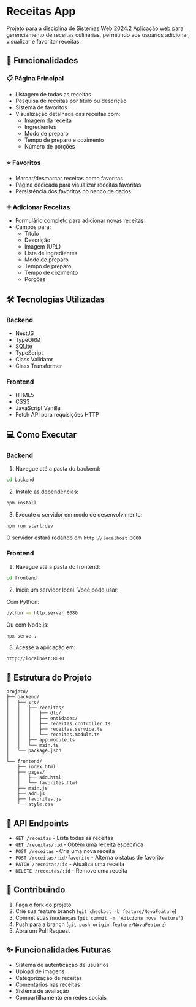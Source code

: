 # Receitas App
Projeto para a disciplina de Sistemas Web 2024.2
Aplicação web para gerenciamento de receitas culinárias, permitindo aos usuários adicionar, visualizar e favoritar receitas.

## 🚀 Funcionalidades

### 📋 Página Principal
- Listagem de todas as receitas
- Pesquisa de receitas por título ou descrição
- Sistema de favoritos
- Visualização detalhada das receitas com:
  - Imagem da receita
  - Ingredientes
  - Modo de preparo
  - Tempo de preparo e cozimento
  - Número de porções

### ⭐ Favoritos
- Marcar/desmarcar receitas como favoritas
- Página dedicada para visualizar receitas favoritas
- Persistência dos favoritos no banco de dados

### ➕ Adicionar Receitas
- Formulário completo para adicionar novas receitas
- Campos para:
  - Título
  - Descrição
  - Imagem (URL)
  - Lista de ingredientes
  - Modo de preparo
  - Tempo de preparo
  - Tempo de cozimento
  - Porções

## 🛠️ Tecnologias Utilizadas

### Backend
- NestJS
- TypeORM
- SQLite
- TypeScript
- Class Validator
- Class Transformer

### Frontend
- HTML5
- CSS3
- JavaScript Vanilla
- Fetch API para requisições HTTP

## 💻 Como Executar

### Backend

1. Navegue até a pasta do backend:
```bash
cd backend
```

2. Instale as dependências:
```bash
npm install
```

3. Execute o servidor em modo de desenvolvimento:
```bash
npm run start:dev
```

O servidor estará rodando em `http://localhost:3000`

### Frontend

1. Navegue até a pasta do frontend:
```bash
cd frontend
```

2. Inicie um servidor local. Você pode usar:

Com Python:
```bash
python -m http.server 8080
```

Ou com Node.js:
```bash
npx serve .
```

3. Acesse a aplicação em:
```
http://localhost:8080
```

## 📁 Estrutura do Projeto

```
projeto/
├── backend/
│   ├── src/
│   │   ├── receitas/
│   │   │   ├── dto/
│   │   │   ├── entidades/
│   │   │   ├── receitas.controller.ts
│   │   │   ├── receitas.service.ts
│   │   │   └── receitas.module.ts
│   │   ├── app.module.ts
│   │   └── main.ts
│   └── package.json
│
└── frontend/
    ├── index.html
    ├── pages/
    │   ├── add.html
    │   └── favorites.html
    ├── main.js
    ├── add.js
    ├── favorites.js
    └── style.css
```

## 📝 API Endpoints

- `GET /receitas` - Lista todas as receitas
- `GET /receitas/:id` - Obtém uma receita específica
- `POST /receitas` - Cria uma nova receita
- `POST /receitas/:id/favorito` - Alterna o status de favorito
- `PATCH /receitas/:id` - Atualiza uma receita
- `DELETE /receitas/:id` - Remove uma receita

## 🤝 Contribuindo

1. Faça o fork do projeto
2. Crie sua feature branch (`git checkout -b feature/NovaFeature`)
3. Commit suas mudanças (`git commit -m 'Adiciona nova feature'`)
4. Push para a branch (`git push origin feature/NovaFeature`)
5. Abra um Pull Request

## ✨ Funcionalidades Futuras

- Sistema de autenticação de usuários
- Upload de imagens
- Categorização de receitas
- Comentários nas receitas
- Sistema de avaliação
- Compartilhamento em redes sociais
